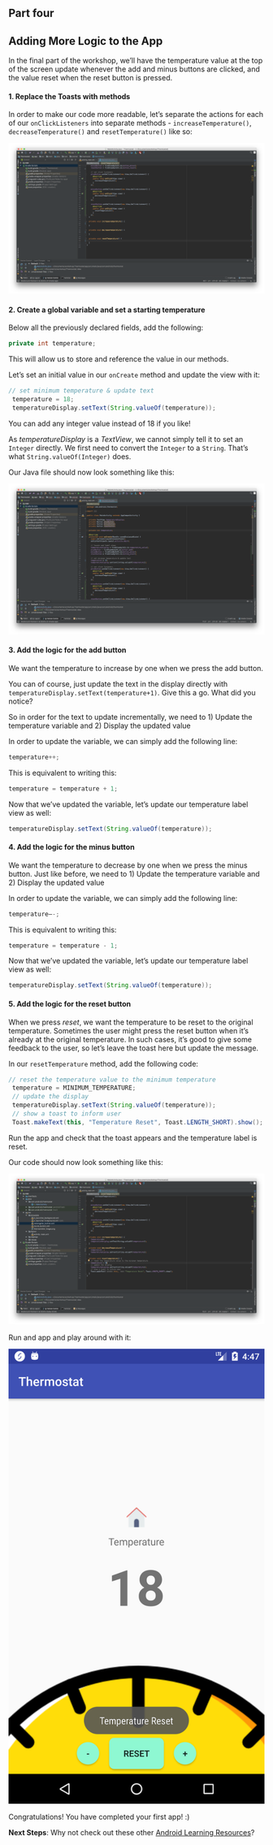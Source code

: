 ## Part four

Adding More Logic to the App
------

In the final part of the workshop, we’ll have the temperature value at the top of the screen update whenever the add and minus buttons are clicked, and the value reset when the reset button is pressed.

#### 1. Replace the Toasts with methods

   In order to make our code more readable, let’s separate the actions for each of our `onClickListeners` into separate methods - `increaseTemperature()`, `decreaseTemperature()` and `resetTemperature()` like so:

   ![alt text](screenshots/screenshot00001.png "Add new methods")

#### 2. Create a global variable and set a starting temperature

   Below all the previously declared fields, add the following:

   ```java  
   private int temperature;
   ```

   This will allow us to store and reference the value in our methods.

   Let’s set an initial value in our `onCreate` method and update the view with it:

   ```java    
   // set minimum temperature & update text
    temperature = 18;
    temperatureDisplay.setText(String.valueOf(temperature));
   ```

   You can add any integer value instead of 18 if you like!

   As _temperatureDisplay_ is a _TextView_, we cannot simply tell it to set an `Integer` directly. We first need to convert the `Integer` to a `String`. That’s what `String.valueOf(Integer)` does.

   Our Java file should now look something like this:

   ![alt text](screenshots/screenshot00002.png "Declaring a temperature variable")


#### 3. Add the logic for the add button

   We want the temperature to increase by one when we press the add button.

   You can of course, just update the text in the display directly with `temperatureDisplay.setText(temperature+1)`. Give this a go. What did you notice?

   So in order for the text to update incrementally, we need to 1) Update the temperature variable and 2) Display the updated value

   In order to update the variable, we can simply add the following line:

   ```java
   temperature++;
   ```

   This is equivalent to writing this:

   ```java
   temperature = temperature + 1;
   ```

   Now that we’ve updated the variable, let’s update our temperature label view as well:

   ```java
   temperatureDisplay.setText(String.valueOf(temperature));
   ```

#### 4. Add the logic for the minus button

   We want the temperature to decrease by one when we press the minus button. Just like before, we need to 1) Update the temperature variable and 2) Display the updated value

   In order to update the variable, we can simply add the following line:

   ```java
   temperature—-;
   ```

   This is equivalent to writing this:

   ```java
   temperature = temperature - 1;
   ```

   Now that we’ve updated the variable, let’s update our temperature label view as well:

   ```java
   temperatureDisplay.setText(String.valueOf(temperature));
   ```

#### 5. Add the logic for the reset button

   When we press _reset_, we want the temperature to be reset to the original temperature. Sometimes the user might press the reset button when it’s already at the original temperature. In such cases, it’s good to give some feedback to the user, so let’s leave the toast here but update the message.

   In our `resetTemperature` method, add the following code:

   ```java    
   // reset the temperature value to the minimum temperature
    temperature = MINIMUM_TEMPERATURE;
    // update the display
    temperatureDisplay.setText(String.valueOf(temperature));
    // show a toast to inform user
    Toast.makeText(this, "Temperature Reset", Toast.LENGTH_SHORT).show();
   ```

   Run the app and check that the toast appears and the temperature label is reset.


Our code should now look something like this:

   ![alt text](screenshots/screenshot00003.png "Final view")


Run and app and play around with it:

   ![alt text](screenshots/screenshot00006.png "Final view")


Congratulations! You have completed your first app! :)

**Next Steps**: Why not check out these other [Android Learning Resources](../resources.md)?
